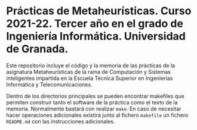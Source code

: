 # Prácticas de Metaheurísticas. Curso 2021-22. Tercer año en el grado de Ingeniería Informática. Universidad de Granada.

Este repositorio incluye el código y la memoria de las prácticas de la asignatura Metaheurísticas de la rama de Computación y Sistemas inteligentes impartida en la Escuela Técnica Superior en Ingenierías Informática y Telecomunicaciones.

Dentro de los directorios principales se pueden encontrar makefiles que permiten construir tanto el software de la práctica como el texto de la memoria. Normalmente bastará con realizar `make`. En caso de necesitar hacer operaciones adicionales existirá junto al fichero `makefile` un fichero `README.md` con las instrucciones adicionales.